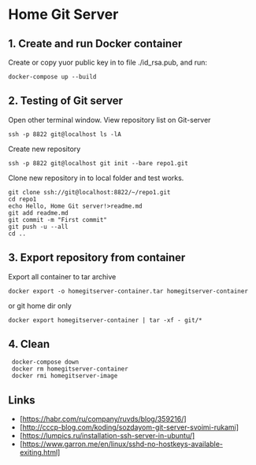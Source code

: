 # Home Git Server

## 1. Create and run Docker container
Create or copy yuor public key in to file ./id_rsa.pub, and run:
```
docker-compose up --build
```

## 2. Testing of Git server
Open other terminal window.
View repository list on Git-server
```
ssh -p 8822 git@localhost ls -lA
```
Create new repository
```
ssh -p 8822 git@localhost git init --bare repo1.git
```
Clone new repository in to local folder and test works.
```
git clone ssh://git@localhost:8822/~/repo1.git
cd repo1
echo Hello, Home Git server!>readme.md
git add readme.md
git commit -m "First commit"
git push -u --all
cd ..
```

## 3. Export repository from container
Export all container to tar archive
```
docker export -o homegitserver-container.tar homegitserver-container
```
or git home dir only
```
docker export homegitserver-container | tar -xf - git/*
```

## 4. Clean
```
 docker-compose down
 docker rm homegitserver-container
 docker rmi homegitserver-image
```

## Links
* [https://habr.com/ru/company/ruvds/blog/359216/]
* [http://cccp-blog.com/koding/sozdayom-git-server-svoimi-rukami]
* [https://lumpics.ru/installation-ssh-server-in-ubuntu/]
* [https://www.garron.me/en/linux/sshd-no-hostkeys-available-exiting.html]
